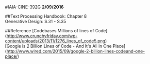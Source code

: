 #IAIA-CINE-392G
**2/09/2016**
  
##Text
Processing Handbook: Chapter 8  
Generative Design: S.31 - S.35  

##Reference
[Codebases Millions of lines of Code]
(http://www.crunchyfriday.com/wp-content/uploads/2013/11/1276_lines_of_code5.png)  
[Google is 2 Billion Lines of Code - And It's All in One Place]
(http://www.wired.com/2015/09/google-2-billion-lines-codeand-one-place/)

